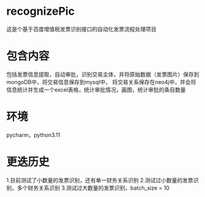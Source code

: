# recognizePic
这是个基于百度增值税发票识别接口的自动化发票流程处理项目
# 包含内容
包括发票信息提取，自动审批，识别交易主体，并将原始数据（发票图片）保存到mongoDB中，将交易信息保存到mysql中，
将交易关系保存在neo4j中，并会将信息统计并生成一个excel表格，统计审批情况，画图，统计审批的条目数量
# 环境
pycharm，python3.11
# 更迭历史
1.目前测试了小数量的发票识别，还有单一财务关系识别
2.测试过小数量的发票识别，多个财务关系识别
3.测试过大数量的发票识别，batch_size = 10